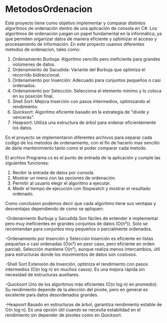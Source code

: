 # MetodosOrdenacion

Este proyecto tiene como objetivo implementar y comparar distintos algoritmos de ordenación dentro de una aplicación de consola en C#. Los algoritmos de ordenación juegan un papel fundamental en la informática, ya que permiten organizar datos de manera eficiente y optimizar el acceso y procesamiento de información.
En este proyecto usamos diferentes metodos de ordenacion, tales como:

1. Ordenamiento Burbuja: Algoritmo sencillo pero ineficiente para grandes volúmenes de datos.
2. Ordenamiento de Sacudida: Variante del Burbuja que optimiza el recorrido bidireccional.
3. Ordenamiento por Inserción: Adecuado para conjuntos pequeños o casi ordenados.
4. Ordenamiento por Selección: Selecciona el elemento mínimo y lo coloca en su posición final.
5. Shell Sort: Mejora Inserción con pasos intermedios, optimizando el rendimiento.
6. Quicksort: Algoritmo eficiente basado en la estrategia de "divide y vencerás".
7. Heapsort: Utiliza una estructura de árbol para ordenar eficientemente los datos.

En el proyecto se implementaron diferentes archivos para separar cada codigo de los metodos de ordenamiento, con el fin de hacerlo mas sencillo de darle mantenimiento tanto como el poder comparar cada metodo.

El archivo Programa.cs es el punto de entrada de la aplicación y cumple las siguientes funciones:
1. Recibir la entrada de datos por consola.
2. Mostrar un menú con las opciones de ordenación.
3. Permitir al usuario elegir el algoritmo a ejecutar.
4. Medir el tiempo de ejecución con Stopwatch y mostrar el resultado ordenado.

Como conclusion podemos decir que cada algoritmo tiene sus ventajas y desventajas dependiendo de como se apliquen:

-Ordenamiento Burbuja y Sacudida
Son fáciles de entender e implementar pero muy ineficientes en grandes conjuntos de datos (O(n²)).
Solo se recomiendan para conjuntos muy pequeños o parcialmente ordenados.

-Ordenamiento por Inserción y Selección
Inserción es eficiente en listas pequeñas o casi ordenadas (O(n²) en peor caso, pero eficiente en orden parcial).
Selección mantiene O(n²), aunque realiza menos intercambios, útil para estructuras donde los movimientos de datos son costosos.

-Shell Sort
Extensión de Inserción, optimiza el rendimiento con pasos intermedios (O(n log n) en muchos casos).
Es una mejora rápida sin necesidad de estructuras auxiliares.

-Quicksort
Uno de los algoritmos más eficientes (O(n log n) en promedio).
Su rendimiento depende de la elección del pivote, pero en general es excelente para datos desordenados grandes.

-Heapsort
Basado en estructuras de árbol, garantiza rendimiento estable de O(n log n).
Es una opción útil cuando se necesita estabilidad en el rendimiento sin depender de pivotes como en Quicksort.
